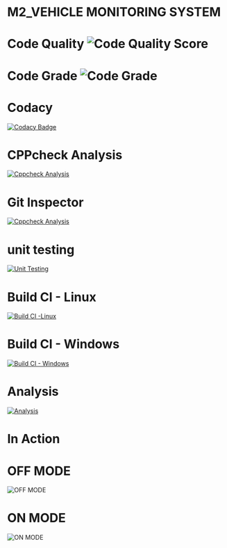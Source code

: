 # M2_VEHICLE MONITORING SYSTEM

# Code Quality ![Code Quality Score](https://api.codiga.io/project/33007/score/svg)
# Code Grade ![Code Grade](https://api.codiga.io/project/33007/status/svg)

# Codacy
[![Codacy Badge](https://app.codacy.com/project/badge/Grade/d06082f2f69a499596919c542955734b)](https://www.codacy.com/gh/SanjanaGireesh/M2_Vechicle-Monitoring-System/dashboard?utm_source=github.com&amp;utm_medium=referral&amp;utm_content=SanjanaGireesh/M2_Vechicle-Monitoring-System&amp;utm_campaign=Badge_Grade)
# CPPcheck Analysis
[![Cppcheck Analysis](https://github.com/SanjanaGireesh/M2_Vechicle-Monitoring-System/actions/workflows/Cppcheck%20Analysis.yml/badge.svg)](https://github.com/SanjanaGireesh/M2_Vechicle-Monitoring-System/actions/workflows/Cppcheck%20Analysis.yml)
# Git Inspector
[![Cppcheck Analysis](https://github.com/SanjanaGireesh/M2_Vechicle-Monitoring-System/actions/workflows/Cppcheck%20Analysis.yml/badge.svg)](https://github.com/SanjanaGireesh/M2_Vechicle-Monitoring-System/actions/workflows/Cppcheck%20Analysis.yml)
# unit testing
[![Unit Testing](https://github.com/SanjanaGireesh/M2_Vechicle-Monitoring-System/actions/workflows/unit-test.yml/badge.svg)](https://github.com/SanjanaGireesh/M2_Vechicle-Monitoring-System/actions/workflows/unit-test.yml)
# Build CI - Linux
[![Build CI -Linux](https://github.com/SanjanaGireesh/M2_Vechicle-Monitoring-System/actions/workflows/Build_Linux.yml/badge.svg)](https://github.com/SanjanaGireesh/M2_Vechicle-Monitoring-System/actions/workflows/Build_Linux.yml)
# Build CI - Windows
[![Build CI - Windows](https://github.com/SanjanaGireesh/M2_Vechicle-Monitoring-System/actions/workflows/Build_Windows.yml/badge.svg)](https://github.com/SanjanaGireesh/M2_Vechicle-Monitoring-System/actions/workflows/Build_Windows.yml)
# Analysis
[![Analysis](https://github.com/SanjanaGireesh/M2_Vechicle-Monitoring-System/actions/workflows/Analysis.yml/badge.svg)](https://github.com/SanjanaGireesh/M2_Vechicle-Monitoring-System/actions/workflows/Analysis.yml)
# In Action 
# OFF MODE
![OFF MODE](https://user-images.githubusercontent.com/101441389/164682580-834722c2-2b47-4d61-8ee5-76f2984b2c1e.PNG)
# ON MODE
![ON MODE](https://user-images.githubusercontent.com/101441389/164682681-d3c000e6-741b-417b-bebc-22bf02ee8f2b.PNG)
